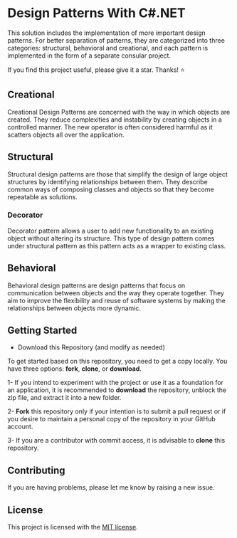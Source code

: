 # Design Patterns With C#.NET

This solution includes the implementation of more important design patterns. For better separation of patterns, they are categorized into three categories: structural, behavioral and creational, and each pattern is implemented in the form of a separate consular project.

If you find this project useful, please give it a star. Thanks! ⭐

## Creational
Creational Design Patterns are concerned with the way in which objects are created. They reduce complexities and instability by creating objects in a controlled manner. The new operator is often considered harmful as it scatters objects all over the application.

## Structural
Structural design patterns are those that simplify the design of large object structures by identifying relationships between them. They describe common ways of composing classes and objects so that they become repeatable as solutions.

### Decorator
Decorator pattern allows a user to add new functionality to an existing object without altering its structure. This type of design pattern comes under structural pattern as this pattern acts as a wrapper to existing class.

## Behavioral
Behavioral design patterns are design patterns that focus on communication between objects and the way they operate together. They aim to improve the flexibility and reuse of software systems by making the relationships between objects more dynamic.

## Getting Started
- Download this Repository (and modify as needed)

To get started based on this repository, you need to get a copy locally. You have three options: **fork**, **clone**, or **download**.

1- If you intend to experiment with the project or use it as a foundation for an application, it is recommended to **download** the repository, unblock the zip file, and extract it into a new folder.

2- **Fork** this repository only if your intention is to submit a pull request or if you desire to maintain a personal copy of the repository in your GitHub account.

3- If you are a contributor with commit access, it is advisable to **clone** this repository.


## Contributing
If you are having problems, please let me know by raising a new issue.

## License
This project is licensed with the [MIT license].


[Microsoft identity platform]: <https://learn.microsoft.com/en-us/entra/identity-platform/>
[ASP.Net 6]: <https://github.com/dotnet/aspnetcore>
[ASP.NET Core Identity]:  <https://github.com/dotnet/aspnetcore/tree/main/src/Identity>
[Result]: <https://github.com/ardalis/Result>
[MIT license]: <https://github.com/yapma/identity/blob/main/LICENSE>
